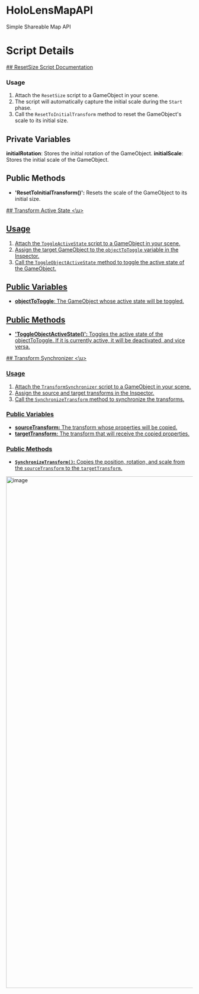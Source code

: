 # HoloLensMapAPI
Simple Shareable Map API



# Script Details 

<u>## ResetSize Script Documentation</u>

### Usage

1. Attach the `ResetSize` script to a GameObject in your scene.
2. The script will automatically capture the initial scale during the `Start` phase.
3. Call the `ResetToInitialTransform` method to reset the GameObject's scale to its initial size.

## Private Variables

**initialRotation**: Stores the initial rotation of the GameObject.
**initialScale**: Stores the initial scale of the GameObject.

## Public Methods

- **'ResetToInitialTransform()':** Resets the scale of the GameObject to its initial size.
  
<u> ## Transform Active State <\u>

## Usage
1. Attach the `ToggleActiveState` script to a GameObject in your scene.
2. Assign the target GameObject to the `objectToToggle` variable in the Inspector.
3. Call the `ToggleObjectActiveState` method to toggle the active state of the GameObject.

## Public Variables

- **objectToToggle**: The GameObject whose active state will be toggled.

## Public Methods 

- **'ToggleObjectActiveState()':** Toggles the active state of the objectToToggle. If it is currently active, it will be deactivated, and vice versa.
  
<u> ## Transform Synchronizer <\u>

### Usage
1. Attach the `TransformSynchronizer` script to a GameObject in your scene.
2. Assign the source and target transforms in the Inspector.
3. Call the `SynchronizeTransform` method to synchronize the transforms.
   
### Public Variables
- **sourceTransform:** The transform whose properties will be copied.
- **targetTransform:** The transform that will receive the copied properties.
  
### Public Methods
- **`SynchronizeTransform()`:** Copies the position, rotation, and scale from the `sourceTransform` to the `targetTransform`.






<img width="1382" alt="image" src="https://github.com/DylanGreenX/HoloLensMapAPI/assets/97126306/732b209d-b7c6-42d4-a477-50f01eb0b746">
